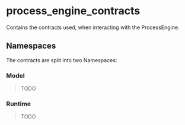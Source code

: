 # process_engine_contracts

Contains the contracts used, when interacting with the ProcessEngine.

## Namespaces

The contracts are split into two Namespaces:

### Model

> TODO

### Runtime

> TODO
